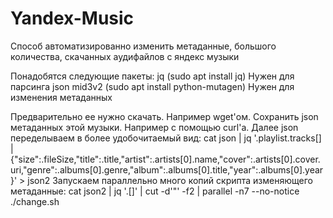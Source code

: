 # Yandex-Music
Способ автоматизированно изменить метаданные, большого количества, скачанных аудифайлов с яндекс музыки

Понадобятся следующие пакеты:
  jq (sudo apt install jq) Нужен для парсинга json
  mid3v2 (sudo apt install python-mutagen) Нужен для изменения метаданных

Предварительно ее нужно скачать. Например  wget'ом.
Сохранить json метаданных этой музыки. Например с помощью curl'а.
Далее json  переделываем в более удобочитаемый вид:
cat json | jq '.playlist.tracks[] | {"size":.fileSize,"title":.title,"artist":.artists[0].name,"cover":.artists[0].cover.uri,"genre":.albums[0].genre,"album":.albums[0].title,"year":.albums[0].year}' > json2
Запускаем параллельно много копий скрипта изменяющего метаданные:
cat json2 | jq '.[]' | cut -d'"' -f2 | parallel -n7 --no-notice ./change.sh
